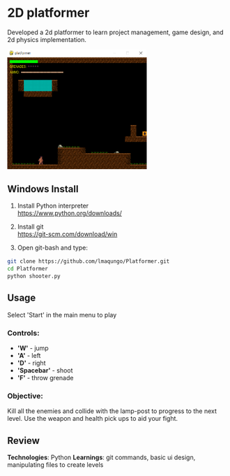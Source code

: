 
# 2D platformer

Developed a 2d platformer to learn project management, game design, and 2d physics implementation.  

<img src= "https://raw.githubusercontent.com/lmaqungo/Platformer/refs/heads/main/img/game%20preview.png" alt = "game preview" width="320">


## Windows Install        

1. Install Python interpreter  
https://www.python.org/downloads/
2. Install git  
https://git-scm.com/download/win

4. Open git-bash and type:    
```bash
git clone https://github.com/lmaqungo/Platformer.git
cd Platformer
python shooter.py
```

## Usage
Select 'Start' in the main menu to play
### Controls:
* **'W'** - jump
* **'A'** - left
* **'D'** - right
* **'Spacebar'** - shoot
* **'F'** - throw grenade
### Objective: 
Kill all the enemies and collide with the lamp-post to progress to the next level. 
Use the weapon and health pick ups to aid your fight. 

## Review

**Technologies**: Python 
**Learnings**: git commands, basic ui design, manipulating files to create levels
